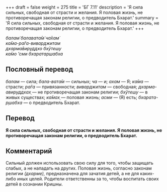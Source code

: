 +++
draft = false
weight = 275
title = 'БГ 7.11'
description = 'Я сила сильных, свободная от страсти и желания. Я половая жизнь, не противоречащая законам религии, о предводитель Бхарат.'
summary = 'Я сила сильных, свободная от страсти и желания. Я половая жизнь, не противоречащая законам религии, о предводитель Бхарат.'
+++

_балам̇ балавата̄м̇ ча̄хам̇  
ка̄ма-ра̄га-виварджитам  
дхарма̄вируддхо бхӯтешу  
ка̄мо ’сми бхаратаршабха_

## Пословный перевод

_балам_ — сила; _бала_\-_вата̄м_ — сильных; _ча_ — и; _ахам_ — Я; _ка̄ма_ — страсти; _ра̄га_ — привязанности; _виварджитам_ — свободная; _дхарма_\- _авируддхах̣_ — не противоречащая законам религии; _бхӯтешу_ — в живых существах; _ка̄мах̣_ — половая жизнь; _асми_ — (Я) есть; _бхарата_\-_р̣шабха_ — о предводитель Бхарат.

## Перевод

**Я сила сильных, свободная от страсти и желания. Я половая жизнь, не противоречащая законам религии, о предводитель Бхарат.**

## Комментарий

Сильный должен использовать свою силу для того, чтобы защищать слабых, а не нападать на других. Половая жизнь, согласно законам религии _(дхарме),_ предназначена для зачатия детей, а не для каких-либо иных целей. Родители ответственны за то, чтобы воспитать своих детей в сознании Кришны.
